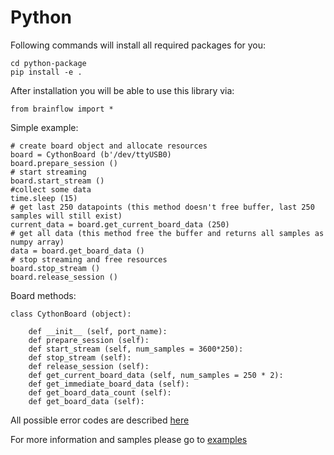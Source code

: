 # Python
Following commands will install all required packages for you:
```
cd python-package
pip install -e .
``` 
After installation you will be able to use this library via:
```
from brainflow import *
```
Simple example:
```
# create board object and allocate resources
board = CythonBoard (b'/dev/ttyUSB0)
board.prepare_session ()
# start streaming
board.start_stream ()
#collect some data
time.sleep (15)
# get last 250 datapoints (this method doesn't free buffer, last 250 samples will still exist)
current_data = board.get_current_board_data (250)
# get all data (this method free the buffer and returns all samples as numpy array)
data = board.get_board_data ()
# stop streaming and free resources
board.stop_stream ()
board.release_session ()
```

Board methods:
```
class CythonBoard (object):

    def __init__ (self, port_name):
    def prepare_session (self):
    def start_stream (self, num_samples = 3600*250):
    def stop_stream (self):
    def release_session (self):
    def get_current_board_data (self, num_samples = 250 * 2):
    def get_immediate_board_data (self):
    def get_board_data_count (self):
    def get_board_data (self):
```
All possible error codes are described [here](https://github.com/Andrey1994/brainflow/blob/master/python-package/brainflow/exit_codes.py)

For more information and samples please go to [examples](https://github.com/Andrey1994/brainflow/tree/master/python-package/examples)

